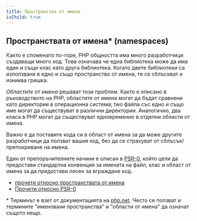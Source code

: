 ```yaml
---
title: Пространства от имена
isChild: true
---
```


## Пространствата от имена* (namespaces)

Както е споменато по-горе, PHP общността има много разработчици създаващи много код. Това означава че една библиотека може да има един и същи клас като друга библиотека. Когато двете библиотеки са използвани в едно и също пространство от имена, те
се сблъскват и изниква грешка.

_Областите от имена_ решават този проблем. Както е описано в ръководството на PHP, областите от имена могат да бъдат сравнени като директории в операционна система; two файла със едно и също име могат да съществуват в различни директории. Аналогично, два класа в PHP могат да съществуват едновременно в отделни области от имена. 

Важно е да поставите кода си в област от имена за да може другите разработчици да ползват вашия код, без да се страхуват от сблъсък/препокриване на имена.

Един от препоръчителните начини е описан в [PSR-0][psr0], който цели да предостави стандартна конвенция за имената на файл, клас и област от имена за да предостави лесен за вграждане код.

* [прочети относно пространствата от имена][namespaces]
* [Прочети относно PSR-0][psr0]

\* Терминът е взет от документацията на [php.net][namespaces-definition]. Често се ползват и термините "именовани пространства" и "области от имена" да означат същото нещо. 


[namespaces]: http://www.php.net/manual/bg/language.namespaces.php
[namespaces-definition]: http://php.net/manual/bg/language.namespaces.definition.php
[psr0]: https://github.com/php-fig/fig-standards/blob/master/accepted/PSR-0.md
